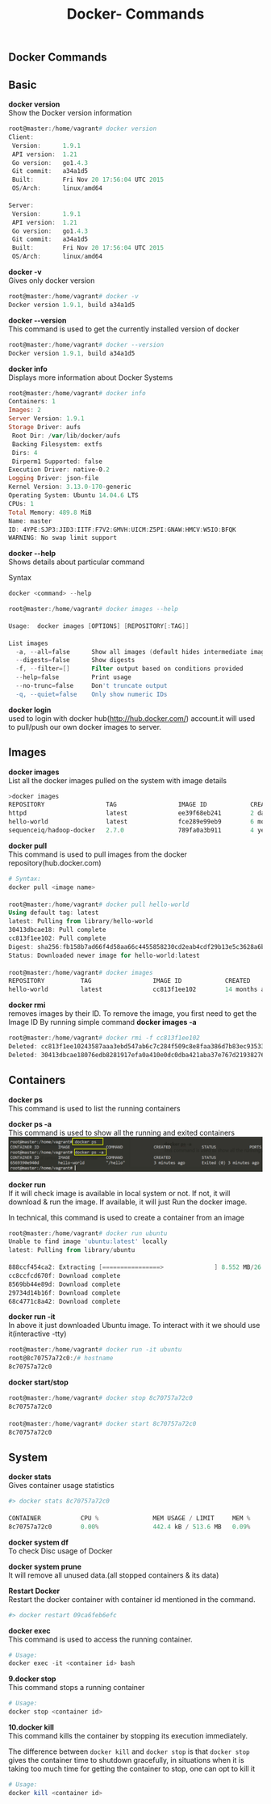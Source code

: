 ﻿---
title: Docker- Commands
permalink: /docker/commands
key: docker-commands
categories:
- Docker
tags:
- Docker
---


Docker Commands
---------------

## Basic 

**docker version**  
Show the Docker version information
```powershell
root@master:/home/vagrant# docker version
Client:
 Version:      1.9.1
 API version:  1.21
 Go version:   go1.4.3
 Git commit:   a34a1d5
 Built:        Fri Nov 20 17:56:04 UTC 2015
 OS/Arch:      linux/amd64

Server:
 Version:      1.9.1
 API version:  1.21
 Go version:   go1.4.3
 Git commit:   a34a1d5
 Built:        Fri Nov 20 17:56:04 UTC 2015
 OS/Arch:      linux/amd64
```



**docker -v**  
Gives only docker version
```powershell
root@master:/home/vagrant# docker -v
Docker version 1.9.1, build a34a1d5
```


**docker --version**  
This command is used to get the currently installed version of docker
```powershell
root@master:/home/vagrant# docker --version
Docker version 1.9.1, build a34a1d5
```




**docker info**  
Displays more information about Docker Systems
```powershell
root@master:/home/vagrant# docker info
Containers: 1
Images: 2
Server Version: 1.9.1
Storage Driver: aufs
 Root Dir: /var/lib/docker/aufs
 Backing Filesystem: extfs
 Dirs: 4
 Dirperm1 Supported: false
Execution Driver: native-0.2
Logging Driver: json-file
Kernel Version: 3.13.0-170-generic
Operating System: Ubuntu 14.04.6 LTS
CPUs: 1
Total Memory: 489.8 MiB
Name: master
ID: 4YPE:SJP3:JID3:IITF:F7V2:GMVH:UICM:Z5PI:GNAW:HMCV:W5IO:BFQK
WARNING: No swap limit support
```



**docker --help**  
Shows details about particular command

Syntax
```powershell
docker <command> --help
```

```powershell
root@master:/home/vagrant# docker images --help

Usage:  docker images [OPTIONS] [REPOSITORY[:TAG]]

List images
  -a, --all=false      Show all images (default hides intermediate images)
  --digests=false      Show digests
  -f, --filter=[]      Filter output based on conditions provided
  --help=false         Print usage
  --no-trunc=false     Don't truncate output
  -q, --quiet=false    Only show numeric IDs
```



**docker login**  
used to login with docker hub(<http://hub.docker.com/>) account.it will used to
pull/push our own docker images to server.




## Images 

**docker images**  
List all the docker images pulled on the system with image details
```powershell
>docker images
REPOSITORY                 TAG                 IMAGE ID            CREATED             
httpd                      latest              ee39f68eb241        2 days ago          
hello-world                latest              fce289e99eb9        6 months ago        
sequenceiq/hadoop-docker   2.7.0               789fa0a3b911        4 years ago

```


**docker pull**  
This command is used to pull images from the docker repository(hub.docker.com)
```powershell
# Syntax: 
docker pull <image name>

root@master:/home/vagrant# docker pull hello-world
Using default tag: latest
latest: Pulling from library/hello-world
30413dbcae18: Pull complete
cc813f1ee102: Pull complete
Digest: sha256:fb158b7ad66f4d58aa66c4455858230cd2eab4cdf29b13e5c3628a6bfc2e9f05
Status: Downloaded newer image for hello-world:latest

root@master:/home/vagrant# docker images
REPOSITORY          TAG                 IMAGE ID            CREATED             VIRTUAL SIZE
hello-world         latest              cc813f1ee102        14 months ago       1.84 kB
```





**docker rmi**  
removes images by their ID. To remove the image, you first need to get the Image
ID By running simple command **docker images -a**
```powershell
root@master:/home/vagrant# docker rmi -f cc813f1ee102
Deleted: cc813f1ee10243587aaa3ebd547ab6c7c284f509c8e8faa386d7b83ec935333a
Deleted: 30413dbcae18076edb8281917efa0a410e0dc0dba421aba37e767d2193827658
```



## Containers 

**docker ps**    
This command is used to list the running containers


**docker ps -a**  
This command is used to show all the running and exited containers
![](media/1b79fb330fa9d533ea6fbac304d4af55.png)


**docker run**  
If it will check image is available in local system or not. If not, it will
download & run the image. If available, it will just Run the docker image.

In technical, this command is used to create a container from an image
```powershell
root@master:/home/vagrant# docker run ubuntu
Unable to find image 'ubuntu:latest' locally
latest: Pulling from library/ubuntu

888ccf454ca2: Extracting [================>              ] 8.552 MB/26.69 MB
cc8ccfcd670f: Download complete
8569bb44e89d: Download complete
29734d14b16f: Download complete
68c4771c8a42: Download complete
```



**docker run -it**  
In above it just downloaded Ubuntu image. To interact with it we should use
it(interactive -tty)
```powershell
root@master:/home/vagrant# docker run -it ubuntu
root@8c70757a72c0:/# hostname
8c70757a72c0
```



**docker start/stop**  
```powershell
root@master:/home/vagrant# docker stop 8c70757a72c0
8c70757a72c0

root@master:/home/vagrant# docker start 8c70757a72c0
8c70757a72c0
```





## System 

**docker stats**  
Gives container usage statistics
```powershell
#> docker stats 8c70757a72c0

CONTAINER           CPU %               MEM USAGE / LIMIT     MEM %            
8c70757a72c0        0.00%               442.4 kB / 513.6 MB   0.09%
```


**docker system df**  
To check Disc usage of Docker


**docker system prune**  
It will remove all unused data.(all stopped containers & its data)


**Restart Docker**  
Restart the docker container with container id mentioned in the command.
```powershell
#> docker restart 09ca6feb6efc
```


**docker exec**  
This command is used to access the running container.
```powershell
# Usage: 
docker exec -it <container id> bash
```


**9.docker stop**  
This command stops a running container
```powershell
# Usage: 
docker stop <container id>
```


**10.docker kill**  
This command kills the container by stopping its execution immediately.

The difference between `docker kill` and `docker stop` is that `docker stop`
gives the container time to shutdown gracefully, in situations when it is taking
too much time for getting the container to stop, one can opt to kill it
```powershell
# Usage: 
docker kill <container id>
```

